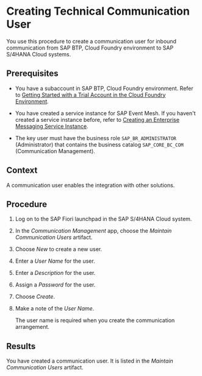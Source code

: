 <!-- loioa089d73fc2114ababeb457cf87dd5deb -->

# Creating Technical Communication User

You use this procedure to create a communication user for inbound communication from SAP BTP, Cloud Foundry environment to SAP S/4HANA Cloud systems.



<a name="loioa089d73fc2114ababeb457cf87dd5deb__prereq_dp2_blh_dbb"/>

## Prerequisites

-   You have a subaccount in SAP BTP, Cloud Foundry environment. Refer to [Getting Started with a Trial Account in the Cloud Foundry Environment](https://help.sap.com/docs/BTP/65de2977205c403bbc107264b8eccf4b/e50ab7b423f04a8db301d7678946626e.html).

-   You have created a service instance for SAP Event Mesh. If you haven't created a service instance before, refer to [Creating an Enterprise Messaging Service Instance](https://help.sap.com/viewer/bf82e6b26456494cbdd197057c09979f/Cloud/en-US/d0483a9e38434f23a4579d6fcc72654b.html).

-   The key user must have the business role `SAP_BR_ADMINISTRATOR` \(Administrator\) that contains the business catalog `SAP_CORE_BC_COM` \(Communication Management\).




## Context

A communication user enables the integration with other solutions.



## Procedure

1.  Log on to the SAP Fiori launchpad in the SAP S/4HANA Cloud system.

2.  In the *Communication Management* app, choose the *Maintain Communication Users* artifact.

3.  Choose *New* to create a new user.

4.  Enter a *User Name* for the user.

5.  Enter a *Description* for the user.

6.  Assign a *Password* for the user.

7.  Choose *Create*.

8.  Make a note of the *User Name*.

    The user name is required when you create the communication arrangement.




## Results

You have created a communication user. It is listed in the *Maintain Communication Users* artifact.

